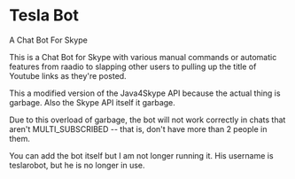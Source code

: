 Tesla Bot
========

A Chat Bot For Skype

This is a Chat Bot for Skype with various manual commands or automatic features from raadio to slapping other users to pulling up the title of Youtube links as they're posted.

This a modified version of the Java4Skype API because the actual thing is garbage. Also the Skype API itself it garbage.

Due to this overload of garbage, the bot will not work correctly in chats that aren't MULTI_SUBSCRIBED -- that is, don't have more than 2 people in them.

You can add the bot itself but I am not longer running it. His username is teslarobot, but he is no longer in use.